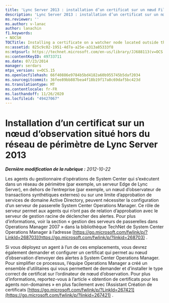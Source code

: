 ```yaml
---
title: 'Lync Server 2013 : installation d’un certificat sur un nœud FileSystemWatcher situé en dehors du réseau de périmètre'
description: 'Lync Server 2013 : installation d’un certificat sur un nœud d’observateur situé en dehors du réseau de périmètre.'
ms.reviewer: ''
ms.author: v-lanac
author: lanachin
f1.keywords:
- NOCSH
TOCTitle: Installing a certificate on a watcher node located outside the perimeter network
ms:assetid: 825c9c02-1951-4d7a-a25e-a313a85333f8
ms:mtpsurl: https://technet.microsoft.com/en-us/library/JJ688113(v=OCS.15)
ms:contentKeyID: 49733711
ms.date: 07/23/2014
manager: serdars
mtps_version: v=OCS.15
ms.openlocfilehash: 66f40886e9784b5bd4182a60b955745b5daf2034
ms.sourcegitcommit: 36fee89bb887bea4f18b19f17a8c69daf5bc423d
ms.translationtype: MT
ms.contentlocale: fr-FR
ms.lasthandoff: 11/26/2020
ms.locfileid: "49427067"
---
```

# <a name="installing-a-certificate-on-a-watcher-node-located-outside-the-perimeter-network-of-lync-server-2013"></a>Installation d’un certificat sur un nœud d’observation situé hors du réseau de périmètre de Lync Server 2013

<div data-xmlns="http://www.w3.org/1999/xhtml">

<div class="topic" data-xmlns="http://www.w3.org/1999/xhtml" data-msxsl="urn:schemas-microsoft-com:xslt" data-cs="https://msdn.microsoft.com/">

<div data-asp="https://msdn2.microsoft.com/asp">



</div>

<div id="mainSection">

<div id="mainBody">

<span> </span>

_**Dernière modification de la rubrique :** 2012-10-22_

Les agents du gestionnaire d’opérations de System Center qui s’exécutent dans un réseau de périmètre (par exemple, un serveur Edge de Lync Server), en dehors de l’entreprise (par exemple, un nœud d’observateur de transactions synthétiques externes) ou sur une limite d’approbation de services de domaine Active Directory, peuvent nécessiter la configuration d’un serveur de passerelle System Center Operations Manager. Ce rôle de serveur permet aux agents qui n’ont pas de relation d’approbation avec le serveur de gestion racine de déclencher des alertes. Pour plus d’informations, voir la section « gestion des serveurs de passerelles dans Operations Manager 2007 » dans la bibliothèque TechNet de System Center Operations Manager à l’adresse [https://go.microsoft.com/fwlink/p/?LinkId=268703](https://go.microsoft.com/fwlink/p/?linkid=268703) .

Si vous déployez un agent à l’un de ces emplacements, vous devrez également demander et configurer un certificat qui permet au nœud d’observation d’envoyer des alertes à System Center Operations Manager. Pour simplifier ce processus, l’équipe Operations Manager a créé un ensemble d’utilitaires qui vous permettent de demander et d’installer le type correct de certificat sur l’ordinateur de nœud d’observation. Pour plus d’informations, reportez-vous à l’article « obtention de certificats pour les agents non-domaines » en plus facilement avec l’Assistant Création de certificats [https://go.microsoft.com/fwlink/p/?LinkId=267421](https://go.microsoft.com/fwlink/p/?linkid=267421) .

</div>

<span> </span>

</div>

</div>

</div>

